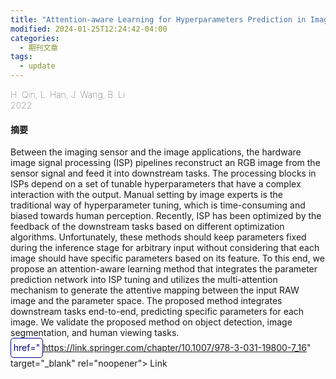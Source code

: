 ```yaml
---
title: "Attention-aware Learning for Hyperparameters Prediction in Image Processing Pipelines, European Conference on Computer Vision (ECCV)"
modified: 2024-01-25T12:24:42-04:00
categories:
  - 期刊文章
tags:
  - update
---
```

<div style="font-weight: lighter;size:22px">H. Qin, L. Han, J. Wang, B. Li</div>
<div style="font-weight: lighter;size:22px;margin-bottom=20px">2022</div>

<h4>摘要</h4>
Between the imaging sensor and the image applications, the hardware image signal processing (ISP) pipelines reconstruct an RGB image from the sensor signal and feed it into downstream tasks. The processing blocks in ISPs depend on a set of tunable hyperparameters that have a complex interaction with the output. Manual setting by image experts is the traditional way of hyperparameter tuning, which is time-consuming and biased towards human perception. Recently, ISP has been optimized by the feedback of the downstream tasks based on different optimization algorithms. Unfortunately, these methods should keep parameters fixed during the inference stage for arbitrary input without considering that each image should have specific parameters based on its feature. To this end, we propose an attention-aware learning method that integrates the parameter prediction network into ISP tuning and utilizes the multi-attention mechanism to generate the attentive mapping between the input RAW image and the parameter space. The proposed method integrates downstream tasks end-to-end, predicting specific parameters for each image. We validate the proposed method on object detection, image segmentation, and human viewing tasks.
<br>
<div > 
<a style="
width:50px; 
height:30px; 
display:inline-block; 
color:darkblue; 
background-color:white;
text-decoration: none;
border-radius: 5px;
text-align: center;
border: 1px solid darkblue;
line-height: 30px;
"
onmouseover="this.style.backgroundColor='darkblue'; this.style.color='white';" 
onmouseout="this.style.backgroundColor='white'; this.style.color='darkblue';"

href="https://link.springer.com/chapter/10.1007/978-3-031-19800-7_16" target="\_blank" rel="noopener"> Link </a>

</div>
